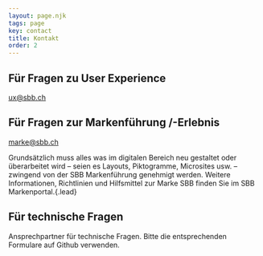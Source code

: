 ```yaml
---
layout: page.njk
tags: page
key: contact
title: Kontakt
order: 2
---
```


## Für Fragen zu User Experience
<sbb-link variant="inline" type="button" href="mailto:ux@sbb.ch">ux@sbb.ch</sbb-link>

## Für Fragen zur Markenführung /-Erlebnis
<sbb-link variant="inline" type="button" href="mailto:marke@sbb.ch">marke@sbb.ch</sbb-link>

Grundsätzlich muss alles was im digitalen Bereich neu gestaltet oder überarbeitet wird – seien es Layouts, Piktogramme, Microsites usw. – zwingend von der SBB Markenführung  genehmigt werden. Weitere Informationen, Richtlinien und Hilfsmittel zur Marke SBB finden Sie im <sbb-link variant="inline" type="button" href="https://www.sbb.ch/identity">SBB Markenportal</sbb-link>.{.lead}

## Für technische Fragen
Ansprechpartner für <sbb-link variant="inline" type="button" href="{{page.lang}}/design-system/organisation/contacts/">technische Fragen</sbb-link>. Bitte die entsprechenden <sbb-link variant="inline" type="button" href="{{page.lang}}/design-system/organisation/contributing/">Formulare</sbb-link> auf Github verwenden.


